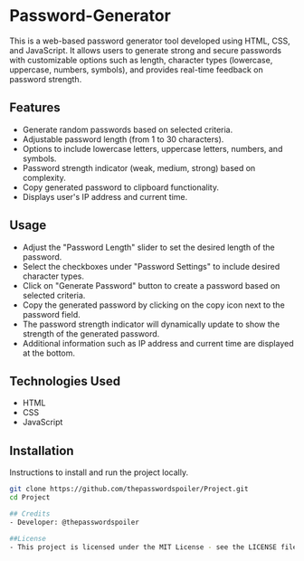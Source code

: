 # Password-Generator
This is a web-based password generator tool developed using HTML, CSS, and JavaScript. It allows users to generate strong and secure passwords with customizable options such as length, character types (lowercase, uppercase, numbers, symbols), and provides real-time feedback on password strength.



## Features

- Generate random passwords based on selected criteria.
- Adjustable password length (from 1 to 30 characters).
- Options to include lowercase letters, uppercase letters, numbers, and symbols.
- Password strength indicator (weak, medium, strong) based on complexity.
- Copy generated password to clipboard functionality.
- Displays user's IP address and current time.


## Usage

- Adjust the "Password Length" slider to set the desired length of the password.
- Select the checkboxes under "Password Settings" to include desired character types.
- Click on "Generate Password" button to create a password based on selected criteria.
- Copy the generated password by clicking on the copy icon next to the password field.
- The password strength indicator will dynamically update to show the strength of the generated password.
- Additional information such as IP address and current time are displayed at the bottom.

## Technologies Used
- HTML
- CSS
- JavaScript

## Installation

Instructions to install and run the project locally.

```bash
git clone https://github.com/thepasswordspoiler/Project.git
cd Project

## Credits
- Developer: @thepasswordspoiler

##License
- This project is licensed under the MIT License - see the LICENSE file for details.
